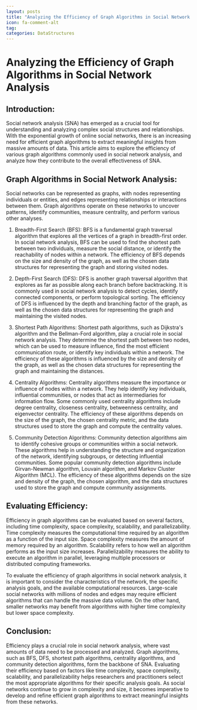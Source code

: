 ```yaml
---
layout: posts
title: "Analyzing the Efficiency of Graph Algorithms in Social Network Analysis"
icon: fa-comment-alt
tag:      
categories: DataStructures
---
```



# Analyzing the Efficiency of Graph Algorithms in Social Network Analysis

## Introduction:
Social network analysis (SNA) has emerged as a crucial tool for understanding and analyzing complex social structures and relationships. With the exponential growth of online social networks, there is an increasing need for efficient graph algorithms to extract meaningful insights from massive amounts of data. This article aims to explore the efficiency of various graph algorithms commonly used in social network analysis, and analyze how they contribute to the overall effectiveness of SNA.

## Graph Algorithms in Social Network Analysis:
Social networks can be represented as graphs, with nodes representing individuals or entities, and edges representing relationships or interactions between them. Graph algorithms operate on these networks to uncover patterns, identify communities, measure centrality, and perform various other analyses.

1. Breadth-First Search (BFS):
BFS is a fundamental graph traversal algorithm that explores all the vertices of a graph in breadth-first order. In social network analysis, BFS can be used to find the shortest path between two individuals, measure the social distance, or identify the reachability of nodes within a network. The efficiency of BFS depends on the size and density of the graph, as well as the chosen data structures for representing the graph and storing visited nodes.

2. Depth-First Search (DFS):
DFS is another graph traversal algorithm that explores as far as possible along each branch before backtracking. It is commonly used in social network analysis to detect cycles, identify connected components, or perform topological sorting. The efficiency of DFS is influenced by the depth and branching factor of the graph, as well as the chosen data structures for representing the graph and maintaining the visited nodes.

3. Shortest Path Algorithms:
Shortest path algorithms, such as Dijkstra's algorithm and the Bellman-Ford algorithm, play a crucial role in social network analysis. They determine the shortest path between two nodes, which can be used to measure influence, find the most efficient communication route, or identify key individuals within a network. The efficiency of these algorithms is influenced by the size and density of the graph, as well as the chosen data structures for representing the graph and maintaining the distances.

4. Centrality Algorithms:
Centrality algorithms measure the importance or influence of nodes within a network. They help identify key individuals, influential communities, or nodes that act as intermediaries for information flow. Some commonly used centrality algorithms include degree centrality, closeness centrality, betweenness centrality, and eigenvector centrality. The efficiency of these algorithms depends on the size of the graph, the chosen centrality metric, and the data structures used to store the graph and compute the centrality values.

5. Community Detection Algorithms:
Community detection algorithms aim to identify cohesive groups or communities within a social network. These algorithms help in understanding the structure and organization of the network, identifying subgroups, or detecting influential communities. Some popular community detection algorithms include Girvan-Newman algorithm, Louvain algorithm, and Markov Cluster Algorithm (MCL). The efficiency of these algorithms depends on the size and density of the graph, the chosen algorithm, and the data structures used to store the graph and compute community assignments.

## Evaluating Efficiency:
Efficiency in graph algorithms can be evaluated based on several factors, including time complexity, space complexity, scalability, and parallelizability. Time complexity measures the computational time required by an algorithm as a function of the input size. Space complexity measures the amount of memory required by an algorithm. Scalability refers to how well an algorithm performs as the input size increases. Parallelizability measures the ability to execute an algorithm in parallel, leveraging multiple processors or distributed computing frameworks.

To evaluate the efficiency of graph algorithms in social network analysis, it is important to consider the characteristics of the network, the specific analysis goals, and the available computational resources. Large-scale social networks with millions of nodes and edges may require efficient algorithms that can handle the massive data volume. On the other hand, smaller networks may benefit from algorithms with higher time complexity but lower space complexity.

## Conclusion:
Efficiency plays a crucial role in social network analysis, where vast amounts of data need to be processed and analyzed. Graph algorithms, such as BFS, DFS, shortest path algorithms, centrality algorithms, and community detection algorithms, form the backbone of SNA. Evaluating their efficiency based on factors like time complexity, space complexity, scalability, and parallelizability helps researchers and practitioners select the most appropriate algorithms for their specific analysis goals. As social networks continue to grow in complexity and size, it becomes imperative to develop and refine efficient graph algorithms to extract meaningful insights from these networks.